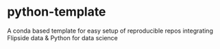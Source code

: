 # python-template
 A conda based template for easy setup of reproducible repos integrating Flipside data & Python for data science
